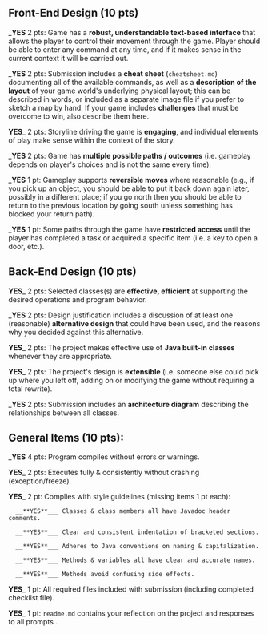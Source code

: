 ## Front-End Design (10 pts)

___**YES**__ 2 pts: Game has a **robust, understandable text-based interface** that allows the player to control their movement through the game.  Player should be able to enter any command at any time, and if it makes sense in the current context it will be carried out.

___**YES**__ 2 pts: Submission includes a **cheat sheet** (`cheatsheet.md`) documenting all of the available commands, as well as a **description of the layout** of your game world's underlying physical layout; this can be described in words, or included as a separate image file if you prefer to sketch a map by hand.  If your game includes **challenges** that must be overcome to win, also describe them here.

__**YES**___ 2 pts: Storyline driving the game is **engaging**, and individual elements of play make sense within the context of the story.

___**YES**__ 2 pts: Game has **multiple possible paths / outcomes** (i.e. gameplay depends on player's choices and is not the same every time).

___**YES**__ 1 pt: Gameplay supports **reversible moves** where reasonable (e.g., if you pick up an object, you should be able to put it back down again later, possibly in a different place; if you go north then you should be able to return to the previous location by going south unless something has blocked your return path).

___**YES**__ 1 pt: Some paths through the game have **restricted access** until the player has completed a task or acquired a specific item (i.e. a key to open a door, etc.).


## Back-End Design (10 pts)

__**YES**___ 2 pts: Selected classes(s) are **effective, efficient** at supporting the desired operations and program behavior.

___**YES**__ 2 pts: Design justification includes a discussion of at least one (reasonable) **alternative design** that could have been used, and the reasons why you decided against this alternative.

__**YES**___ 2 pts: The project makes effective use of **Java built-in classes** whenever they are appropriate.

__**YES**___ 2 pts: The project's design is **extensible** (i.e. someone else could pick up where you left off, adding on or modifying the game without requiring a total rewrite).

___**YES**__ 2 pts: Submission includes an **architecture diagram** describing the relationships between all classes.


## General Items (10 pts):
___**YES**__ 4 pts: Program compiles without errors or warnings.

__**YES**___ 2 pts: Executes fully & consistently without crashing (exception/freeze).

__**YES**___ 2 pt: Complies with style guidelines (missing items 1 pt each):

      __**YES**___ Classes & class members all have Javadoc header comments.

      __**YES**___ Clear and consistent indentation of bracketed sections.

      __**YES**___ Adheres to Java conventions on naming & capitalization.

      __**YES**___ Methods & variables all have clear and accurate names.

      __**YES**___ Methods avoid confusing side effects.

__**YES**___ 1 pt: All required files included with submission (including completed checklist file).

__**YES**___ 1 pt: `readme.md` contains your reflection on the project and responses to all prompts .
